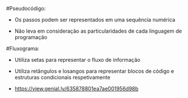 #Pseudocódigo:

- Os passos podem ser representados em uma sequência numérica

- Não leva em consideração as particularidades de cada linguagem de programação

 

#Fluxograma:

- Utiliza setas para representar o fluxo de informação

- Utiliza retângulos e losangos para representar blocos de código e estruturas condicionais respetivamente
- https://view.genial.ly/635878801ea7ae001956d98b
